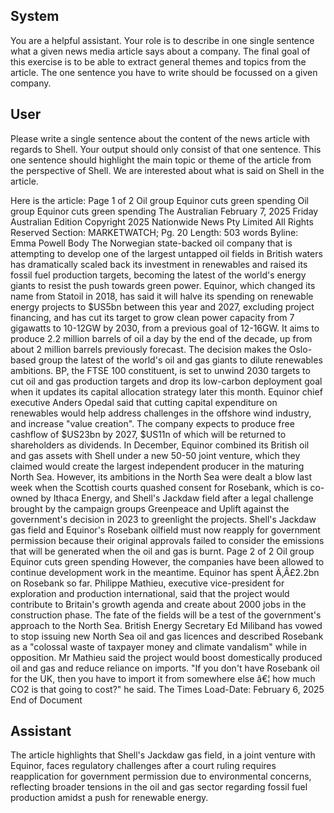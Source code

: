 ## System

You are a helpful assistant. Your role is to describe in one single sentence what a given news media article says about a company. The final goal of this exercise is to be able to extract general themes and topics from the article. The one sentence you have to write should be focussed on a given company.

## User


Please write a single sentence about the content of the news article with regards to Shell. Your output should only consist of that one sentence.
This one sentence should highlight the main topic or theme of the article from the perspective of Shell. We are interested about what is said on Shell in the article.

Here is the article: Page 1 of 2
Oil group Equinor cuts green spending
Oil group Equinor cuts green spending
The Australian
February 7, 2025 Friday
Australian Edition
Copyright 2025 Nationwide News Pty Limited All Rights Reserved
Section: MARKETWATCH; Pg. 20
Length: 503 words
Byline: Emma Powell
Body
The Norwegian state-backed oil company that is attempting to develop one of the largest untapped oil fields in 
British waters has dramatically scaled back its investment in renewables and raised its fossil fuel production 
targets, becoming the latest of the world's energy giants to resist the push towards green power.
Equinor, which changed its name from Statoil in 2018, has said it will halve its spending on renewable energy 
projects to $US5bn between this year and 2027, excluding project financing, and has cut its target to grow clean 
power capacity from 7 gigawatts to 10-12GW by 2030, from a previous goal of 12-16GW.
It aims to produce 2.2 million barrels of oil a day by the end of the decade, up from about 2 million barrels 
previously forecast.
The decision makes the Oslo-based group the latest of the world's oil and gas giants to dilute renewables 
ambitions. BP, the FTSE 100 constituent, is set to unwind 2030 targets to cut oil and gas production targets and 
drop its low-carbon deployment goal when it updates its capital allocation strategy later this month.
Equinor chief executive Anders Opedal said that cutting capital expenditure on renewables would help address 
challenges in the offshore wind industry, and increase "value creation". The company expects to produce free 
cashflow of $US23bn by 2027, $US11n of which will be returned to shareholders as dividends.
In December, Equinor combined its British oil and gas assets with Shell under a new 50-50 joint venture, which 
they claimed would create the largest independent producer in the maturing North Sea.
However, its ambitions in the North Sea were dealt a blow last week when the Scottish courts quashed consent for 
Rosebank, which is co-owned by Ithaca Energy, and Shell's Jackdaw field after a legal challenge brought by the 
campaign groups Greenpeace and Uplift against the government's decision in 2023 to greenlight the projects.
Shell's Jackdaw gas field and Equinor's Rosebank oilfield must now reapply for government permission because 
their original approvals failed to consider the emissions that will be generated when the oil and gas is burnt. 
Page 2 of 2
Oil group Equinor cuts green spending
However, the companies have been allowed to continue development work in the meantime. Equinor has spent 
Ã‚Â£2.2bn on Rosebank so far.
Philippe Mathieu, executive vice-president for exploration and production international, said that the project would 
contribute to Britain's growth agenda and create about 2000 jobs in the construction phase.
The fate of the fields will be a test of the government's approach to the North Sea. British Energy Secretary Ed 
Miliband has vowed to stop issuing new North Sea oil and gas licences and described Rosebank as a "colossal 
waste of taxpayer money and climate vandalism" while in opposition.
Mr Mathieu said the project would boost domestically produced oil and gas and reduce reliance on imports.
"If you don't have Rosebank oil for the UK, then you have to import it from somewhere else â€¦ how much CO2 is 
that going to cost?" he said. The Times
Load-Date: February 6, 2025
End of Document
            

## Assistant

The article highlights that Shell's Jackdaw gas field, in a joint venture with Equinor, faces regulatory challenges after a court ruling requires reapplication for government permission due to environmental concerns, reflecting broader tensions in the oil and gas sector regarding fossil fuel production amidst a push for renewable energy.

